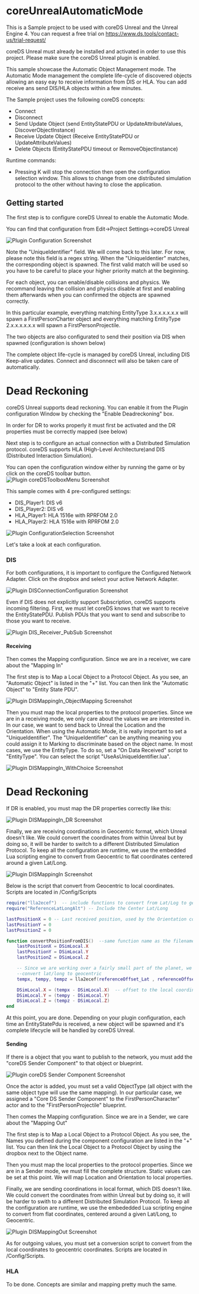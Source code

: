 # coreUnrealAutomaticMode
This is a Sample project to be used with coreDS Unreal and the Unreal Engine 4. You can request a free trial on https://www.ds.tools/contact-us/trial-request/

coreDS Unreal must already be installed and activated in order to use this project. Please make sure the coreDS Unreal plugin is enabled.

This sample showcase the Automatic Object Management mode. The Automatic Mode management the complete life-cycle of discovered objects allowing an easy eay to receive information from DIS or HLA. You can add receive ans send DIS/HLA objects within a few minutes.

The Sample project uses the following coreDS concepts:

* Connect
* Disconnect
* Send Update Object (send EntityStatePDU or UpdateAttributeValues, DiscoverObjectInstance)
* Receive Update Object (Receive EntityStatePDU or UpdateAttributeValues)
* Delete Objects (EntityStatePDU timeout or RemoveObjectInstance)

Runtime commands:

* Pressing K will stop the connection then open the configuration selection window. This allows to change from one distributed simulation protocol to the other without having to close the application.

## Getting started
The first step is to configure coreDS Unreal to enable the Automatic Mode.

You can find that configuration from Edit->Project Settings->coreDS Unreal

![Plugin Configuration Screenshot](/Doc/Images/AutomaticModeSettings.png)

Note the "UniqueIdentifier" field. We will come back to this later. For now, please note this field is a regex string. When the "UniqueIdentier" matches, the corresponding object is spawned. The first valid match will be used so you have to be careful to place your higher priority match at the beginning.

For each object, you can enable/disable collisions and physics. We recommand leaving the collision and physics disable at first and enabling them afterwards when you can confirmed the objects are spawned correctly.

In this particular example, everything matching EntityType 3.x.x.x.x.x.x will spawn a FirstPersonCharter object and everything matching EntityType 2.x.x.x.x.x.x will spawn a FirstPersonProjectile.

The two objects are also configurated to send their position via DIS when spawned (configuration is shown below)

The complete object life-cycle is managed by coreDS Unreal, including DIS Keep-alive updates. Connect and disconnect will also be taken care of automatically.

# Dead Reckoning
coreDS Unreal supports dead reckoning. You can enable it from the Plugin configuration Window by checking the "Enable Deadreckoning" box.

In order for DR to works properly it must first be activated and the DR properties must be correctly mapped (see below)

Next step is to configure an actual connection with a Distributed Simulation protocol. coreDS supports HLA (High-Level Architecture)and DIS (Distributed Interaction Simulation).

You can open the configuration window either by running the game or by click on the coreDS toolbar button.
![Plugin coreDSToolboxMenu Screenshot](/Doc/Images/coreDSToolboxMenu.png)

This sample comes with 4 pre-configured settings:
* DIS_Player1: DIS v6
* DIS_Player2: DIS v6
* HLA_Player1: HLA 1516e with RPRFOM 2.0
* HLA_Player2: HLA 1516e with RPRFOM 2.0

![Plugin ConfigurationSelection Screenshot](/Doc/Images/ConfigurationSelection.png)

Let's take a look at each configuration.

### DIS
For both configurations, it is important to configure the Configured Network Adapter. Click on the dropbox and select your active Network Adapter.

![Plugin DISConnectionConfiguration Screenshot](/Doc/Images/DISConnectionConfiguration.png)

Even if DIS does not explicitly support Subscription, coreDS supports incoming filtering. First, we must let coreDS knows that we want to receive the EntityStatePDU. Publish PDUs that you want to send and subscribe to those you want to receive.

![Plugin DIS_Receiver_PubSub Screenshot](/Doc/Images/HLA_Receiver_PubSub.png)

#### Receiving
Then comes the Mapping configuration. Since we are in a receiver, we care about the "Mapping In"

The first step is to Map a Local Object to a Protocol Object. As you see, an "Automatic Object" is listed in the "+" list. You can then link the "Automatic Object" to "Entity State PDU".

![Plugin DISMappingIn_ObjectMapping Screenshot](/Doc/Images/DISMappingIn_ObjectMapping.png)

Then you must map the local properties to the protocol properties. Since we are in a receiving mode, we only care about the values we are interested in. In our case, we want to send back to Unreal the Location and the Orientation. When using the Automatic Mode, it is really important to set a "UniqueIdentifier". The "UniqueIdentifier" can be anything meaning you could assign it to Marking to discriminate based on the object name. In most cases, we use the EntityType. To do so, set a "On Data Received" script to "EntityType". You can select the script "UseAsUniqueIdentifier.lua".

![Plugin DISMappingIn_WithChoice Screenshot](/Doc/Images/DISMappingIn_WithChoice.png)

# Dead Reckoning
If DR is enabled, you must map the DR properties correctly like this:

![Plugin DISMappingIn_DR Screenshot](/Doc/Images/DISMappingIn_DR.png)

Finally, we are receiving coordinations in Geocentric format, which Unreal doesn't like. We could convert the coordinates from within Unreal but by doing so, it will be harder to switch to a different Distributed Simulation Protocol. To keep all the configuration are runtime, we use the embedded Lua scripting engine to convert from Geocentric to flat coordinates centered around a given Lat/Long.

![Plugin DISMappingIn Screenshot](/Doc/Images/DISMappingIn.png)

Below is the script that convert from Geocentric to local coordinates. Scripts are located in /Config/Scripts

```lua
require("lla2ecef")  -- include functions to convert from Lat/Log to geocentric
require("ReferenceLatLongAlt") -- Include the Center Lat/Long

lastPositionX = 0 -- Last received position, used by the Orientation conversion script
lastPositionY = 0
lastPositionZ = 0

function convertPositionFromDIS()  --same function name as the filename
    lastPositionX = DSimLocal.X
    lastPositionY = DSimLocal.Y
    lastPositionZ = DSimLocal.Z

    -- Since we are working over a fairly small part of the planet, we can assume a flat surface
    --convert lat/long to geocentric
    tempx, tempy, tempz = lla2ecef(referenceOffset_Lat , referenceOffset_Long , referenceOffset_Alt )

    DSimLocal.X = (tempx - DSimLocal.X)  -- offset to the local coordinates
    DSimLocal.Y = (tempy - DSimLocal.Y)
    DSimLocal.Z = (tempz - DSimLocal.Z)
end
```

At this point, you are done. Depending on your plugin configuration, each time an EntityStatePdu is received, a new object will be spawned and it's complete lifecycle will be handled by coreDS Unreal.

#### Sending
If there is a object that you want to publish to the network, you must add the "coreDS Sender Component" to that object or blueprint.

![Plugin coreDS Sender Component Screenshot](/Doc/Images/coreDSSenderComponentOnObject.png)

Once the actor is added, you must set a valid ObjectType (all object with the same object type will use the same mapping). In our particular case, we assigned a "Core DS Sender Component" to the FirstPersonCharacter" actor and to the "FirstPersonProjectile" blueprint.

Then comes the Mapping configuration. Since we are in a Sender, we care about the "Mapping Out"

The first step is to Map a Local Object to a Protocol Object. As you see, the Names you defined during the component configuration are listed in the "+" list. You can then link the Local Object to a Protocol Object by using the dropbox next to the Object name.

Then you must map the local properties to the protocol properties. Since we are in a Sender mode, we must fill the complete structure. Static values can be set at this point. We will map Location and Orientation to local properties.

Finally, we are sending coordinations in local format, which DIS doesn't like. We could convert the coordinates from within Unreal but by doing so, it will be harder to swith to a different Distributed Simulation Protocol. To keep all the configuration are runtime, we use the embededded Lua scripting engine to convert from flat coordinates, centered around a given Lat/Long, to Geocentric.

![Plugin DISMappingOut Screenshot](/Doc/Images/DISMappingOut.png)

As for outgoing values, you must set a conversion script to convert from the local coordinates to geocentric coordinates. Scripts are located in /Config/Scripts. 

### HLA
To be done. Concepts are similar and mapping pretty much the same.